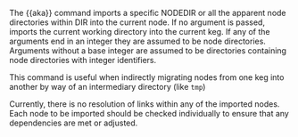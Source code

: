 The {{aka}} command imports a specific NODEDIR or all the apparent node directories within DIR into the current node. If no argument is passed, imports the current working directory into the current keg. If any of the arguments end in an integer they are assumed to be node directories. Arguments without a base integer are assumed to be directories containing node directories with integer identifiers.

This command is useful when indirectly migrating nodes from one keg into another by way of an intermediary directory (like `tmp`)

Currently, there is no resolution of links within any of the imported nodes. Each node to be imported should be checked individually to ensure that any dependencies are met or adjusted.
